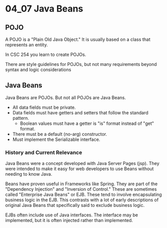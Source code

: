 # 04_07 Java Beans

## POJO

A POJO is a "Plain Old Java Object."  It is usually based on a class that represents an entity.

In CSC 254 you learn to create POJOs.

There are style guidelines for POJOs, but not many requirements beyond syntax and logic considerations

## Java Beans

Java Beans are POJOs.  But not all POJOs are Java Beans.

* All data fields must be private.
* Data fields must have getters and setters that follow the standard pattern.
  * Boolean values must have a getter is "is" format instead of "get" format.
* There must be a default (no-arg) constructor.
* Must implement the Serializable interface.

### History and Current Relevance

Java Beans were a concept developed with Java Server Pages (jsp).  They were intended to make it easy for
web developers to use Beans without needing to know Java.

Beans have proven useful in Frameworks like Spring.  They are part of the "Dependency Injection" and
"Inversion of Control." These are sometimes called "Enterprise Java Beans" or EJB.  These tend to involve
encapsulating business logic in the EJB.  This contrasts with a lot of early descriptions of original Java Beans that specifically said to exclude business logic.

EJBs often include use of Java interfaces.  The interface may be implemented, but it is often injected rather than implemented.

